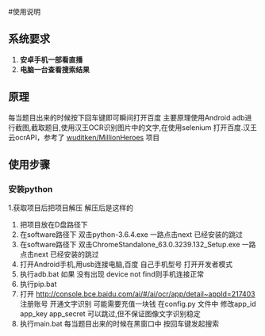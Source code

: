 
#使用说明

## 系统要求
1. **安卓手机一部看直播**
2. **电脑一台查看搜索结果**

## 原理
每当题目出来的时候按下回车键即可瞬间打开百度 
 主要原理使用Android adb进行截图,截取题目,使用汉王OCR识别图片中的文字,在使用selenium
 打开百度.汉王云ocrAPI，参考了 [wuditken/MillionHeroes](https://github.com/wuditken/MillionHeroes) 项目


## 使用步骤
### 安装python
1.获取项目后把项目解压 解压后是这样的

1. 把项目放在D盘路径下
2. 在software路径下 双击python-3.6.4.exe 一路点击next 已经安装的跳过
3. 在software路径下 双击ChromeStandalone_63.0.3239.132_Setup.exe 一路点击next 已经安装的跳过
4. 打开Android手机,用usb连接电脑,百度 自己手机型号 打开开发者模式
5. 执行adb.bat 如果 没有出现 device not find则手机连接正常
6. 执行pip.bat
7. 打开 http://console.bce.baidu.com/ai/#/ai/ocr/app/detail~appId=217403 注册账号 开通文字识别 可能需要充值一块钱
   在config.py 文件中 修改app_id app_key app_secret 可以跳过,但不保证图像文字识别稳定
8. 执行main.bat 每当题目出来的时候在黑窗口中 按回车键发起搜索




